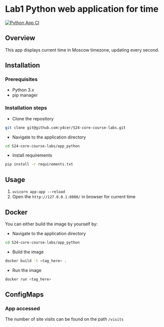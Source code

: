 # Lab1 Python web application for time

[![Python App CI](https://github.com/y4cer/S24-core-course-labs/actions/workflows/main.yaml/badge.svg)](https://github.com/y4cer/S24-core-course-labs/actions/workflows/main.yaml/badge.svg)



## Overview

This app displays current time in Moscow timezone, updating every second.

## Installation

### Prerequisites

- Python 3.x
- pip manager

### Installation steps

- Clone the repository

 ```bash
 git clone git@github.com:y4cer/S24-core-course-labs.git
 ```

- Navigate to the application directory

```bash
cd S24-core-course-labs/app_python
```

- Install requirements

 ```bash
 pip install -r requirements.txt
 ```

## Usage

1. `uvicorn app:app --reload`
2. Open the `http://127.0.0.1:8000/` in browser for current time


## Docker

You can either build the image by yourself by:
- Navigate to the application directory

```bash
cd S24-core-course-labs/app_python
```

- Build the image

```bash
docker build -t <tag_here> .
```

- Run the image

```bash
docker run <tag_here>
```

## ConfigMaps

###  App accessed 
The number of site visits can be found on the path `/visits`
